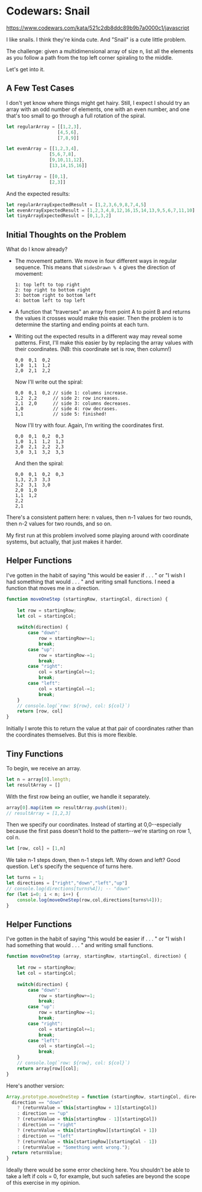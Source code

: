 # Codewars: Snail

https://www.codewars.com/kata/521c2db8ddc89b9b7a0000c1/javascript

I like snails. I think they're kinda cute. And "Snail" is a cute little problem. 

The challenge: given a multidimensional array of size n, list all the elements as you follow a path from the top left corner spiraling to the middle. 

Let's get into it.

## A Few Test Cases

I don't yet know where things might get hairy. Still, I expect I should try an array with an odd number of elements, one with an even number, and one that's too small to go through a full rotation of the spiral. 

```javascript
let regularArray = [[1,2,3],
         	       [4,5,6],
         		   [7,8,9]]

let evenArray = [[1,2,3,4],
    	        [5,6,7,8],
       	  	    [9,10,11,12],
        	    [13,14,15,16]]

let tinyArray = [[0,1],
          		[2,3]]

```

And the expected results: 

```javascript
let regularArrayExpectedResult = [1,2,3,6,9,8,7,4,5]
let evenArrayExpectedResult = [1,2,3,4,8,12,16,15,14,13,9,5,6,7,11,10]
let tinyArrayExpectedResult = [0,1,3,2]
```

## Initial Thoughts on the Problem

What do I know already? 

- The movement pattern. We move in four different ways in regular sequence. This means that `sidesDrawn % 4` gives the direction of movement: 
  ```
  1: top left to top right
  2: top right to bottom right
  3: bottom right to bottom left
  4: bottom left to top left
  ```

- A function that "traverses" an array from point A to point B and returns the values it crosses would make this easier. Then the problem is to determine the starting and ending points at each turn. 

- Writing out the expected results in a different way may reveal some patterns. First, I'll make this easier by by replacing the array values with their coordinates. (NB: this coordinate set is row, then column!)
  ```
  0,0  0,1  0,2
  1,0  1,1  1,2
  2,0  2,1  2,2
  ```

  Now I'll write out the spiral:

  ```
  0,0  0,1  0,2	// side 1: columns increase. 
  1,2  2,2 		// side 2: row increases. 
  2,1  2,0 		// side 3: columns decreases. 
  1,0 			// side 4: row decrases. 
  1,1 			// side 5: finished! 
  ```

  Now I'll try with four. Again, I'm writing the coordinates first. 

  ```
  0,0  0,1  0,2  0,3
  1,0  1,1  1,2  1,3
  2,0  2,1  2,2  2,3
  3,0  3,1  3,2  3,3
  ```

  And then the spiral: 

  ```
  0,0  0,1  0,2  0,3
  1,3, 2,3  3,3
  3,2  3,1  3,0
  2,0  1,0
  1,1  1,2
  2,2
  2,1
  ```

There's a consistent pattern here: n values, then n-1 values for two rounds, then n-2 values for two rounds, and so on. 

My first run at this problem involved some playing around with coordinate systems, but actually, that just makes it harder.

## Helper Functions

I've gotten in the habit of saying "this would be easier if . . . " or "I wish I had something that would . . . " and writing small functions. I need a function that moves me in a direction.

```javascript
function moveOneStep (startingRow, startingCol, direction) {
        
    let row = startingRow;
    let col = startingCol;
    
    switch(direction) {
        case "down":
            row = startingRow+=1;
            break;
        case "up":
            row = startingRow-=1;
            break;
        case "right":
            col = startingCol+=1;
            break;
        case "left":
            col = startingCol-=1;
            break;
    }
    // console.log(`row: ${row}, col: ${col}`)
    return [row, col]
}
```

Initially I wrote this to return the value at that pair of coordinates rather than the coordinates themselves. But this is more flexible. 

## Tiny Functions

To begin, we receive an array. 

```javascript
let n = array[0].length;
let resultArray = []
```

With the first row being an outlier, we handle it separately. 

```javascript
array[0].map(item => resultArray.push(item));
// resultArray = [1,2,3]
```

Then we specify our coordinates. Instead of starting at 0,0--especially because the first pass doesn't hold to the pattern--we're starting on row 1, col n. 

```javascript
let [row, col] = [1,n]
```

We take n-1 steps down, then n-1 steps left. Why down and left? Good question. Let's specify the sequence of turns here. 

```javascript
let turns = 1; 
let directions = ["right","down","left","up"]
// console.log(directions[turns%4]); -- "down"
for (let i=0; i < n; i++) {
    console.log(moveOneStep(row,col,directions[turns%4]));
}

```







## Helper Functions

I've gotten in the habit of saying "this would be easier if . . . " or "I wish I had something that would . . . " and writing small functions. 

```javascript
function moveOneStep (array, startingRow, startingCol, direction) {
        
    let row = startingRow;
    let col = startingCol;
    
    switch(direction) {
        case "down":
            row = startingRow+=1;
            break;
        case "up":
            row = startingRow-=1;
            break;
        case "right":
            col = startingCol+=1;
            break;
        case "left":
            col = startingCol-=1;
            break;
    }
    // console.log(`row: ${row}, col: ${col}`)
    return array[row][col];
}
```

Here's another version:

```javascript
Array.prototype.moveOneStep = function (startingRow, startingCol, direction) {
  direction == "down"
    ? (returnValue = this[startingRow + 1][startingCol])
    : direction == "up"
    ? (returnValue = this[startingRow - 1][startingCol])
    : direction == "right"
    ? (returnValue = this[startingRow][startingCol + 1])
    : direction == "left"
    ? (returnValue = this[startingRow][startingCol - 1])
    : (returnValue = "Something went wrong.");
  return returnValue;
}
```

Ideally there would be some error checking here. You shouldn't be able to take a left if cols = 0, for example, but such safeties are beyond the scope of this exercise in my opinion. 

